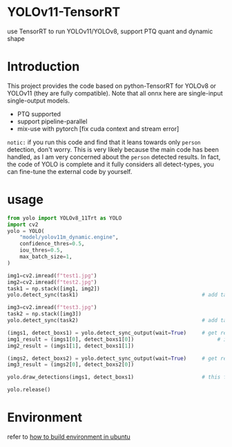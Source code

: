 # YOLOv11-TensorRT
use TensorRT to run YOLOv11/YOLOv8, support PTQ quant and dynamic shape

# Introduction

This project provides the code based on python-TensorRT for YOLOv8 or YOLOv11 (they are fully compatible). Note that all onnx here are single-input single-output models.

* PTQ supported
* support pipeline-parallel
* mix-use with pytorch [fix cuda context and stream error]

`notic:` if you run this code and find that it leans towards only `person` detection, don't worry. This is very likely because the main code has been handled, as I am very concerned about the `person` detected results. In fact, the code of YOLO is complete and it fully considers all detect-types, you can fine-tune the external code by yourself.

# usage

```python
from yolo import YOLOv8_11Trt as YOLO
import cv2
yolo = YOLO(
    "model/yolov11m_dynamic.engine",
    confidence_thres=0.5,
    iou_thres=0.5,
    max_batch_size=1,
)

img1=cv2.imread(f"test1.jpg")
img2=cv2.imread(f"test2.jpg")
task1 = np.stack([img1, img2])
yolo.detect_sync(task1)                                        # add task1 sync

img3=cv2.imread(f"test3.jpg")
task2 = np.stack([img3])
yolo.detect_sync(task2)                                        # add task2 sync

(imgs1, detect_boxs1) = yolo.detect_sync_output(wait=True)     # get result for task1, block if computing
img1_result = (imgs1[0], detect_boxs1[0])                           # imgs[i] is raw img, detect_boxs[i] is bbox
img2_result = (imgs1[1], detect_boxs1[1])    

(imgs2, detect_boxs2) = yolo.detect_sync_output(wait=True)     # get result for task2
img3_result = (imgs2[0], detect_boxs2[0])

yolo.draw_detections(imgs1, detect_boxs1)                      # this function can draw bbox in imgs1. notice: it will modify imgs1 content in-place

yolo.release()
```

# Environment

refer to [how to build environment in ubuntu](env.md)
